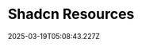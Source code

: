 ---
title: Shadcn Resources
date: 2025-03-19T05:08:43.227Z
website: http://shadcn.org/
ssg: [Nextjs]
category: [Blog]
css: [Tailwind]
ui: [Shadcn]
draft: false
---
